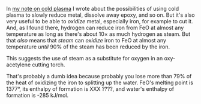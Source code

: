 In [my note on cold plasma](cold-plasma.md) I wrote about the
possibilities of using cold plasma to slowly reduce metal, dissolve
away epoxy, and so on.  But it's also very useful to be able to
*oxidize* metal, especially iron, for example to cut it.  And, as I
found there, hydrogen can reduce iron from FeO at almost any
temperature as long as there's about 10× as much hydrogen as steam.
But that *also* means that *steam* can *oxidize* iron to FeO at almost
any temperature *until* 90% of the steam has been reduced by the iron.

This suggests the use of steam as a substitute for oxygen in an
oxy-acetylene cutting torch.

That's probably a dumb idea because probably you lose more than 79% of
the heat of oxidizing the iron to splitting up the water.  FeO's
melting point is 1377°, its enthalpy of formation is XXX ????, and
water's enthalpy of formation is -285 kJ/mol.
